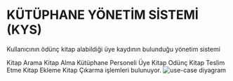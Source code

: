 # KÜTÜPHANE YÖNETİM SİSTEMİ (KYS)

Kullanıcının ödünç kitap alabildiği üye kaydının bulunduğu yönetim sistemi

Kitap Arama Kitap Alma Kütüphane Personeli Üye Kitap Odünç Kitap Teslim Etme Kitap Ekleme Kitap Çıkarma işlemleri bulunuyor.
![use-case diyagram](https://user-images.githubusercontent.com/129532105/235345124-97eb2425-d419-427a-ab3c-008c3c6e74c6.png)

